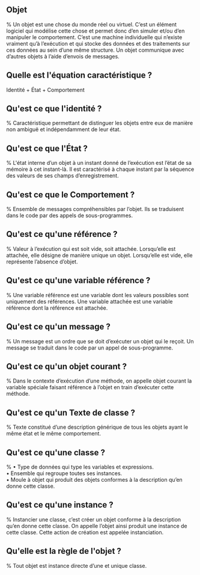 ## Objet
% 
Un objet est une chose du monde réel ou virtuel. C’est un élément logiciel qui modélise cette chose et permet donc d’en simuler et/ou d’en manipuler le comportement. C’est une machine individuelle qui n’existe vraiment qu’à l’exécution et qui stocke des données et des traitements sur ces données au sein d’une même structure. Un objet communique avec d’autres objets à l’aide d’envois de messages.

## Quelle est l'équation caractéristique ?
Identité + État + Comportement

## Qu'est ce que l'identité ?
%
Caractéristique permettant de distinguer les objets entre eux de manière non ambiguë et indépendamment de leur état.

## Qu'est ce que l'État ?
%
L'état interne d’un objet à un instant donné de l’exécution est l’état de sa mémoire à cet instant-là. Il est caractérisé à chaque instant par la séquence des valeurs de ses champs d’enregistrement.

## Qu'est ce que le Comportement ?
%
Ensemble de messages compréhensibles par l’objet. Ils se traduisent dans le code par des appels de sous-programmes.

## Qu'est ce qu'une référence ?
%
Valeur à l’exécution qui est soit vide, soit attachée. Lorsqu’elle est attachée, elle désigne de manière unique un objet. Lorsqu’elle est vide, elle représente l’absence d’objet.

## Qu'est ce qu'une variable référence ?
%
Une variable référence est une variable dont les valeurs possibles sont uniquement des références. Une variable attachée est une variable référence dont la référence est attachée.

## Qu'est ce qu'un message ?
%
Un message est un ordre que se doit d’exécuter un objet qui le reçoit. Un message se traduit dans le code par un appel de sous-programme.

## Qu'est ce qu'un objet courant ?
%
Dans le contexte d’exécution d’une méthode, on appelle objet courant la variable spéciale faisant référence à l’objet en train d’exécuter cette méthode.

## Qu'est ce qu'un Texte de classe ?
%
Texte constitué d’une description générique de tous les objets ayant le même état et le même comportement.

## Qu'est ce qu'une classe ?
%
• Type de données qui type les variables et expressions.  
• Ensemble qui regroupe toutes ses instances.  
• Moule à objet qui produit des objets conformes à la description qu’en donne cette classe.

## Qu'est ce qu'une instance ?
%
Instancier une classe, c’est créer un objet conforme à la description qu’en donne cette classe. On appelle l’objet ainsi produit une instance de cette classe. Cette action de création est appelée instanciation.

## Qu'elle est la règle de l'objet ?
%
Tout objet est instance directe d’une et unique classe.
